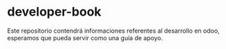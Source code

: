 # developer-book
Este repositorio contendrá informaciones referentes al desarrollo en odoo, esperamos que pueda servir como una guía de apoyo.
